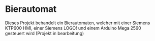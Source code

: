 # Bierautomat
Dieses Projekt behandelt ein Bierautomaten, welcher mit einer Siemens KTP600 HMI, einer Siemens LOGO!
und einem Arduino Mega 2560 gesteuert wird (Projekt in bearbeitung)
